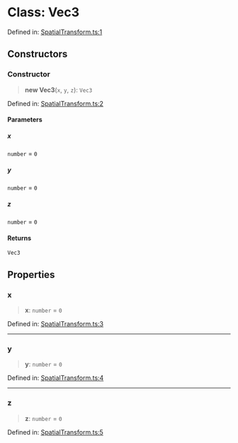 # Class: Vec3

Defined in: [SpatialTransform.ts:1](https://github.com/webspatial/webspatial-sdk/blob/main/core/src/core/SpatialTransform.ts#L1)

## Constructors

### Constructor

> **new Vec3**(`x`, `y`, `z`): `Vec3`

Defined in: [SpatialTransform.ts:2](https://github.com/webspatial/webspatial-sdk/blob/main/core/src/core/SpatialTransform.ts#L2)

#### Parameters

##### x

`number` = `0`

##### y

`number` = `0`

##### z

`number` = `0`

#### Returns

`Vec3`

## Properties

### x

> **x**: `number` = `0`

Defined in: [SpatialTransform.ts:3](https://github.com/webspatial/webspatial-sdk/blob/main/core/src/core/SpatialTransform.ts#L3)

***

### y

> **y**: `number` = `0`

Defined in: [SpatialTransform.ts:4](https://github.com/webspatial/webspatial-sdk/blob/main/core/src/core/SpatialTransform.ts#L4)

***

### z

> **z**: `number` = `0`

Defined in: [SpatialTransform.ts:5](https://github.com/webspatial/webspatial-sdk/blob/main/core/src/core/SpatialTransform.ts#L5)
